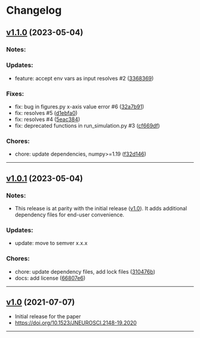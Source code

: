 # Changelog

## [v1.1.0](https://github.com/trfore/chatmodel/releases/tag/v1.1.0) (2023-05-04)

### Notes:

### Updates:

- feature: accept env vars as input resolves #2 ([3368369](https://github.com/chatmodel/commit/3368369d70f93c12810bab43fce5c82d8b60d0d0))

### Fixes:

- fix: bug in figures.py x-axis value error #6 ([32a7b91](/commit/32a7b9181643e88efc3cf980047b9e7f49736f37))
- fix: resolves #5 ([d1ebfa0](https://github.com/chatmodel/commit/d1ebfa0ba3f70feef19abbdb4400dbeec8facff9))
- fix: resolves #4 ([5eac384](https://github.com/chatmodel/commit/5eac384559b09b9511c947c9449a4197ee25e79b))
- fix: deprecated functions in run_simulation.py #3 ([cf669df](https://github.com/chatmodel/commit/cf669df29c6da8d1af0bbc00ba79bdcb500d9c57))

### Chores:

- chore: update dependencies, numpy>=1.19 ([f32d146](https://github.com/chatmodel/commit/f32d1463328b2c95e9fcc3d5d8bbfbe84d306261))

---

## [v1.0.1](https://github.com/trfore/chatmodel/releases/tag/v1.0.1) (2023-05-04)

### Notes:

- This release is at parity with the initial release ([v1.0](https://github.com/trfore/chatmodel/releases/tag/v1.0)). It adds additional dependency files for end-user convenience.

### Updates:

- update: move to semver x.x.x

### Chores:

- chore: update dependency files, add lock files ([310476b](https://github.com/trfore/chatmodel/commit/310476bb87bed1d61086ae7f5ee0727c40a68ed0))
- docs: add license ([66807e6](https://github.com/trfore/chatmodel/commit/66807e646717ea1936f0c32911e85cb94cf90c69))

---

## [v1.0](https://github.com/trfore/chatmodel/releases/tag/v1.0) (2021-07-07)

- Initial release for the paper
- https://doi.org/10.1523/JNEUROSCI.2148-19.2020

---
